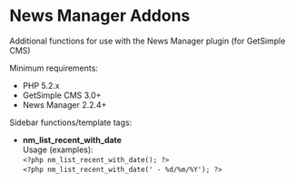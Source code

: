 News Manager Addons
===================

Additional functions for use with the News Manager plugin (for GetSimple CMS)

Minimum requirements:
 - PHP 5.2.x
 - GetSimple CMS 3.0+
 - News Manager 2.2.4+
 
Sidebar functions/template tags:

 - **nm_list_recent_with_date**   
    Usage (examples):    
    `<?php nm_list_recent_with_date(); ?>`    
    `<?php nm_list_recent_with_date(' - %d/%m/%Y'); ?>`

 
